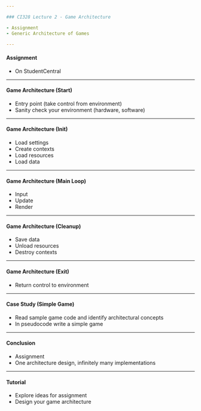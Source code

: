 ```yaml
---

### CI328 Lecture 2 - Game Architecture

- Assignment
- Generic Architecture of Games

---
```


#### Assignment

- On StudentCentral

---

#### Game Architecture (Start)

- Entry point (take control from environment)
- Sanity check your environment (hardware, software)

---

#### Game Architecture (Init)

- Load settings
- Create contexts
- Load resources
- Load data

---

#### Game Architecture (Main Loop)

- Input
- Update
- Render

---

#### Game Architecture (Cleanup)

- Save data
- Unload resources
- Destroy contexts 

---

#### Game Architecture (Exit)

- Return control to environment

---

#### Case Study (Simple Game)

- Read sample game code and identify architectural concepts
- In pseudocode write a simple game

---

#### Conclusion

- Assignment
- One architecture design, infinitely many implementations

---

#### Tutorial

- Explore ideas for assignment
- Design your game architecture